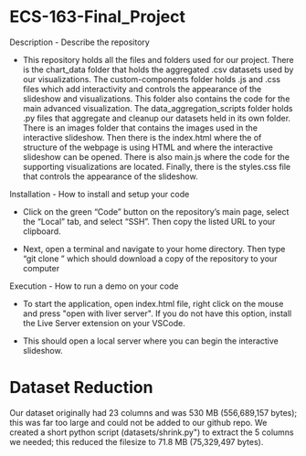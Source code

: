 # ECS-163-Final_Project

Description - Describe the repository
- This repository holds all the files and folders used for our project. There is the chart_data folder that holds the aggregated .csv datasets used by our visualizations. The custom-components folder holds .js and .css files which add interactivity and controls the appearance of the slideshow and visualizations. This folder also contains the code for the main advanced visualization. The data_aggregation_scripts folder holds .py files that aggregate and cleanup our datasets held in its own folder. There is an images folder that contains the images used in the interactive slideshow. Then there is the index.html where the of structure of the webpage is using HTML and where the interactive slideshow can be opened. There is also main.js where the code for the supporting visualizations are located. Finally, there is the styles.css file that controls the appearance of the slideshow. 

Installation - How to install and setup your code
- Click on the green “Code” button on the repository’s main page, select the “Local” tab, and select “SSH”. Then copy the listed URL to your clipboard. 

- Next, open a terminal and navigate to your home directory. Then type “git clone <paste URL>” which should download a copy of the repository to your computer


Execution - How to run a demo on your code

- To start the application, open index.html file, right click on the mouse and press "open with liver server". If you do not have this option, install the Live Server extension on your VSCode.

- This should open a local server where you can begin the interactive slideshow.

# Dataset Reduction
Our dataset originally had 23 columns and was 530 MB (556,689,157 bytes); this was far too large and could not be added to our github repo. We created a short python script (datasets/shrink.py") to extract the 5 columns we needed; this reduced the filesize to 71.8 MB (75,329,497 bytes).
